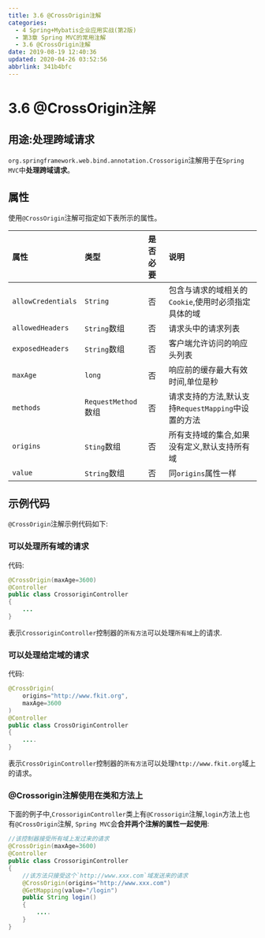 ```yaml
---
title: 3.6 @CrossOrigin注解
categories: 
  - 4 Spring+Mybatis企业应用实战(第2版)
  - 第3章 Spring MVC的常用注解
  - 3.6 @CrossOrigin注解
date: 2019-08-19 12:40:36
updated: 2020-04-26 03:52:56
abbrlink: 341b4bfc
---
```

# 3.6 @CrossOrigin注解
## 用途:处理跨域请求
`org.springframework.web.bind.annotation.Crossorigin`注解用于在`Spring MVC`中**处理跨域请求**。
## 属性
使用`@CrossOrigin`注解可指定如下表所示的属性。

|属性|类型|是否必要|说明|
|:---|:---|:---|:---|
|`allowCredentials`|`String`|否|包含与请求的域相关的`Cookie`,使用时必须指定具体的域|
|`allowedHeaders`|`String`数组|否|请求头中的请求列表|
|`exposedHeaders`|`String`数组|否|客户端允许访问的响应头列表|
|`maxAge`|`long`|否|响应前的缓存最大有效时间,单位是秒|
|`methods`|`RequestMethod`数组|否|请求支持的方法,默认支持`RequestMapping`中设置的方法|
|`origins`|`Sting`数组|否|所有支持域的集合,如果没有定义,默认支持所有域|
|`value`|`String`数组|否|同`origins`属性一样|

## 示例代码
`@CrossOrigin`注解示例代码如下:
### 可以处理所有域的请求
代码:
```java
@CrossOrigin(maxAge=3600)
@Controller
public class CrossoriginController
{
    ...
}
```
表示`CrossoriginController`控制器的`所有方法`可以处理`所有域`上的请求.

### 可以处理给定域的请求
代码:
```java
@CrossOrigin(
    origins="http://www.fkit.org",
    maxAge=3600
)
@Controller
public class CrossOriginController
{
    ....
}
```
表示`CrossOriginController`控制器的`所有方法`可以处理`http://www.fkit.org`域上的请求。

### @Crossorigin注解使用在类和方法上
下面的例子中,`CrossoriginController`类上有`@Crossorigin`注解,`login`方法上也有`@CrossOrigin`注解, `Spring MVC`会**合并两个注解的属性一起使用**:
```java
//该控制器接受所有域上发过来的请求
@CrossOrigin(maxAge=3600)
@Controller
public class CrossoriginController
{
    //该方法只接受这个`http://www.xxx.com`域发送来的请求
    @CrossOrigin(origins="http://www.xxx.com")
    @GetMapping(value="/login")
    public String login()
    {
        ....
    }
}
```

